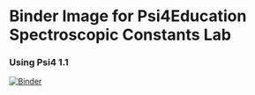 # Binder Image for Psi4Education Spectroscopic Constants Lab

### Using Psi4 1.1
[![Binder](https://mybinder.org/badge_logo.svg)](https://mybinder.org/v2/gh/profshep/labs/master)

